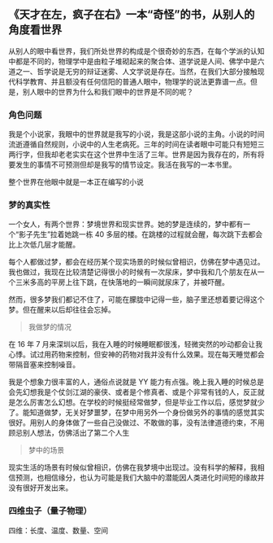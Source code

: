 ## 《天才在左，疯子在右》一本“奇怪”的书，从别人的角度看世界

从别人的眼中看世界，我们所处世界的构成是个很奇妙的东西，在每个学派的认知中都是不同的，物理学中是由粒子堆砌起来的聚合体、道学说是人间、佛学中是六道之一、哲学说是无穷的辩证迷雾、人文学说是存在。当然，在我们大部分接触现代科学教育、并且额没有任何信阳的普通人眼中，物理学的说法更靠谱一点。但是，别人眼中的世界为什么和我们眼中的世界是不同的呢？

### 角色问题

我是个小说家，我眼中的世界就是我写的小说，我是这部小说的主角。小说的时间流逝遵循自然规则，小说中的人生老病死。三年的时间在读者眼中可能只有短短三两行字，但我却老老实实在这个世界中生活了三年。世界是因为我存在的，所有将要发生的事情不可预测但却是我写的情节设定。我活在我写的一本书里。

整个世界在他眼中就是一本正在编写的小说

### 梦的真实性
一个女人，有两个世界：梦境世界和现实世界。她的梦是连续的，梦中都有一个“影子先生”拉着她跳一栋 40 多层的楼。在跳楼的过程就会醒，每次跳下去都会比上次低几层才能醒。

每个人都做过梦，都会在经历某个现实场景的时候似曾相识，仿佛在梦中遇见过。我也做过，我现在比较清楚记得很小的时候有一次尿床，梦中我和几个朋友在从一个三米多高的平房上往下跳，在快落地的一瞬间就尿床了，并被吓醒。

然而，很多梦我们都记不住了，可能在朦胧中记得一些，脑子里还想着要记得这个梦。但在醒来以后却往往会忘掉。

> 我做梦的情况

在 16 年 7 月来深圳以后，我在入睡的时候睡眠都很浅，轻微突然的吵动都会让我心悸。试过用药物来控制，但安神的药物对我并没有什么效果。现在每天睡觉都会带隔音塞来控制噪音。

我是个想象力很丰富的人，通俗点说就是 YY 能力有点强。晚上我入睡的时候总是会先幻想我是个仗剑江湖的豪侠、或者是个修真者、或是个非常有钱的人，反正就是怎么厉害怎么幻想。在学校的时候挺经常做梦，但是毕业工作以后，感觉梦就少了。能知道做梦，无关好梦噩梦，在梦中用另外一个身份做另外的事情的感觉其实很好。用别人的身体做了一些自己没做过、不敢做的事，没有法律道德约束，不用顾忌别人想法，仿佛活出了第二个人生

> 梦中的场景

现实生活的场景有时候似曾相识，仿佛在我梦境中出现过。没有科学的解释，我相信预测，也相信缘分，也认为可能是我们大脑中的潜能因人类进化时间短的缘故并没有很好开发出来。

### 四维虫子（量子物理）
四维：长度、温度、数量、空间

